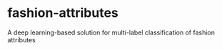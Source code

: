 # fashion-attributes
A deep learning-based solution for multi-label classification of fashion attributes
